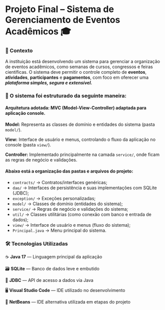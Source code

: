 # Projeto Final – Sistema de Gerenciamento de Eventos Acadêmicos 🎓

### 📝 Contexto 
A instituição está desenvolvendo um sistema para gerenciar a organização de eventos acadêmicos, como semanas de cursos, congressos e feiras científicas.
O sistema deve permitir o controle completo de **eventos**, **atividades**, **participantes** e **pagamentos**, com foco em oferecer uma **_plataforma simples, segura e extensível._**

### 📁 O sistema foi estruturado da seguinte maneira: 


#### Arquitetura adotada: MVC (Model-View-Controller) adaptada para aplicação console.

**Model:** Representa as classes de domínio e entidades do sistema (pasta `model/`).

**View:** Interface de usuário e menus, controlando o fluxo da aplicação no console (pasta `view/`).

**Controller:** Implementado principalmente na camada `service/`, onde ficam as regras de negócio e validações.

#### Abaixo está a organização das pastas e arquivos do projeto:
- `contracts/` → Contratos/interfaces genéricas;
- `dao/` → Interfaces de persistência e suas implementações com SQLite (JDBC);
- `exception/` → Exceções personalizadas;
- `model/` → Classes de domínio (entidades do sistema);
- `service/` → Regras de negócio e validações do sistema;
- `util/` → Classes utilitárias (como conexão com banco e entrada de dados);
- `view/` →  Interface de usuário e menus (fluxo do sistema);
- `Principal.java` → Menu principal do sistema.

### 🛠️ Tecnologias Utilizadas
☕ **Java 17** — Linguagem principal da aplicação
 
🗃️ **SQLite** — Banco de dados leve e embutido
 
🔌 **JDBC** — API de acesso a dados via Java
  
🖥️ **Visual Studio Code** — IDE utilizado no desenvolvimento
  
🧰 **NetBeans** — IDE alternativa utilizada em etapas do projeto






